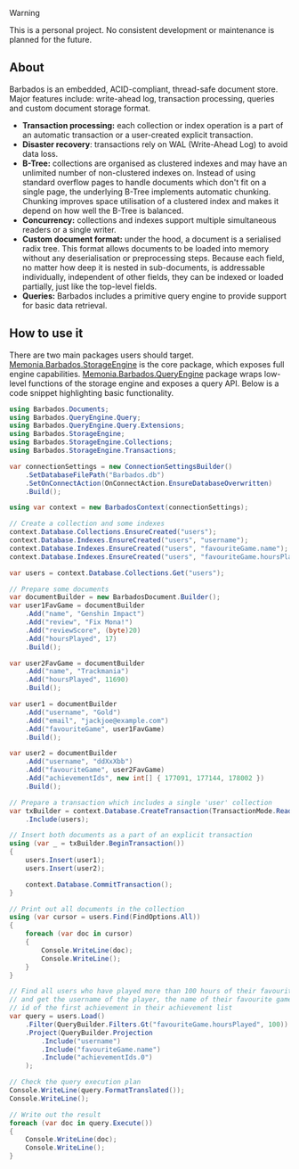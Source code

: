 > [!WARNING]
> This is a personal project. No consistent development or maintenance is planned for the future.

## About  
Barbados is an embedded, ACID-compliant, thread-safe document store. Major features include: write-ahead log, transaction processing, queries and custom document storage format.
* **Transaction processing:** each collection or index operation is a part of an automatic transaction or a user-created explicit transaction.
* **Disaster recovery**: transactions rely on WAL (Write-Ahead Log) to avoid data loss.
* **B-Tree:** collections are organised as clustered indexes and may have an unlimited number of non-clustered indexes on. Instead of using standard overflow pages to handle documents which don't fit on a single page, the underlying B-Tree implements automatic chunking. Chunking improves space utilisation of a clustered index and makes it depend on how well the B-Tree is balanced.
* **Concurrency:** collections and indexes support multiple simultaneous readers or a single writer.
* **Custom document format:** under the hood, a document is a serialised radix tree. This format allows documents to be loaded into memory without any deserialisation or preprocessing steps. Because each field, no matter how deep it is nested in sub-documents, is addressable individually, independent of other fields, they can be indexed or loaded partially, just like the top-level fields.
* **Queries:** Barbados includes a primitive query engine to provide support for basic data retrieval.

## How to use it
There are two main packages users should target. [Memonia.Barbados.StorageEngine](https://www.nuget.org/packages/Memonia.Barbados.StorageEngine) is the core package, which exposes full engine capabilities. [Memonia.Barbados.QueryEngine](https://www.nuget.org/packages/Memonia.Barbados.QueryEngine) package wraps low-level functions of the storage engine and exposes a query API. Below is a code snippet highlighting basic functionality.

```c#
using Barbados.Documents;
using Barbados.QueryEngine.Query;
using Barbados.QueryEngine.Query.Extensions;
using Barbados.StorageEngine;
using Barbados.StorageEngine.Collections;
using Barbados.StorageEngine.Transactions;

var connectionSettings = new ConnectionSettingsBuilder()
	.SetDatabaseFilePath("Barbados.db")
	.SetOnConnectAction(OnConnectAction.EnsureDatabaseOverwritten)
	.Build();

using var context = new BarbadosContext(connectionSettings);

// Create a collection and some indexes
context.Database.Collections.EnsureCreated("users");
context.Database.Indexes.EnsureCreated("users", "username");
context.Database.Indexes.EnsureCreated("users", "favouriteGame.name");
context.Database.Indexes.EnsureCreated("users", "favouriteGame.hoursPlayed");

var users = context.Database.Collections.Get("users");

// Prepare some documents
var documentBuilder = new BarbadosDocument.Builder();
var user1FavGame = documentBuilder
	.Add("name", "Genshin Impact")
	.Add("review", "Fix Mona!")
	.Add("reviewScore", (byte)20)
	.Add("hoursPlayed", 17)
	.Build();

var user2FavGame = documentBuilder
	.Add("name", "Trackmania")
	.Add("hoursPlayed", 11690)
	.Build();

var user1 = documentBuilder
	.Add("username", "Gold")
	.Add("email", "jackjoe@example.com")
	.Add("favouriteGame", user1FavGame)
	.Build();

var user2 = documentBuilder
	.Add("username", "ddXxXbb")
	.Add("favouriteGame", user2FavGame)
	.Add("achievementIds", new int[] { 177091, 177144, 178002 })
	.Build();

// Prepare a transaction which includes a single 'user' collection
var txBuilder = context.Database.CreateTransaction(TransactionMode.ReadWrite)
	.Include(users);

// Insert both documents as a part of an explicit transaction
using (var _ = txBuilder.BeginTransaction())
{
	users.Insert(user1);
	users.Insert(user2);

	context.Database.CommitTransaction();
}

// Print out all documents in the collection
using (var cursor = users.Find(FindOptions.All))
{
	foreach (var doc in cursor)
	{
		Console.WriteLine(doc);
		Console.WriteLine();
	}
}

// Find all users who have played more than 100 hours of their favourite game
// and get the username of the player, the name of their favourite game and the
// id of the first achievement in their achievement list
var query = users.Load()
	.Filter(QueryBuilder.Filters.Gt("favouriteGame.hoursPlayed", 100))
	.Project(QueryBuilder.Projection
		.Include("username")
		.Include("favouriteGame.name")
		.Include("achievementIds.0")
	);

// Check the query execution plan
Console.WriteLine(query.FormatTranslated());
Console.WriteLine();

// Write out the result
foreach (var doc in query.Execute())
{
	Console.WriteLine(doc);
	Console.WriteLine();
}
```

